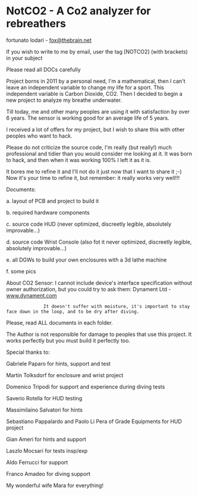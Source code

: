 NotCO2 - A Co2 analyzer for rebreathers
=======================================
fortunato lodari - fox@thebrain.net

If you wish to write to me by email, user the tag [NOTCO2] (with brackets)
in your subject

Please read all DOCs carefully



Project borns in 2011 by a personal need, I'm a mathematical, then I can't leave an independent variable to change my life for a sport.
This independent variable is Carbon Dioxide, CO2. Then I decided to begin a new project to analyze my breathe underwater.

Till today, me and other many peoples are using it with satisfaction by over 6 years.
The sensor is working good for an average life of 5 years.

I received a lot of offers for my project, but I wish to share this with other peoples who want to hack.

Please do not criticize the source code, I'm really (but really!) much professional and tidier
than you would consider me looking at it. It was born to hack, and then when it was working 100% I left it as it is.

It bores me to refine it and I'll not do it just now
that I want to share it ;-)
Now it's your time to refine it, but remember: it really works very well!!!

Documents:

a. layout of PCB and project to build it

b. required hardware components

c. source code HUD (never optimized, discreetly legible, absolutely improvable...)

d. source code Wrist Console (also fot it never optimized, discreetly legible, absolutely improvable...)

e. all DGWs to build your own enclosures with a 3d lathe machine

f. some pics


About CO2 Sensor: I cannot include device's interface specification without owner authorization, but you could try to ask
them: Dynament Ltd - www.dynament.com

				  It doesn't suffer with moisture, it's important to stay face down in the loop, and to be dry after diving.
				  

Please, read ALL documents in each folder.


The Author is not responsible for damage to peoples that use this project.
It works perfectly but you must build it perfectly too.

Special thanks to:

Gabriele Paparo for hints, support and test

Martin Tolksdorf for enclosure and wrist project

Domenico Tripodi for support and experience during  diving tests

Saverio Rotella for HUD testing

Massimilaino Salvatori for hints

Sebastiano Pappalardo and Paolo Li Pera of Grade Equipments for HUD project

Gian Ameri for hints and support

Laszlo Mocsari for tests insp/exp

Aldo Ferrucci for support

Franco Amadeo for diving support

My wonderful wife Mara for everything!


